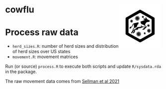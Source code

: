 # cowflu <img src='man/figures/logo.png' align="right" height="139" />

# Process raw data

* `herd_sizes.R`: number of herd sizes and distribution of herd sizes over US states
* `movement.R`: movement matrices

Run (or source) `process.R` to execute both scripts and update `R/sysdata.rda` in the package.

The raw movement data comes from [Sellman et al 2021](https://mountainscholar.org/items/8cf0eb0b-2675-489f-8e6a-4a0297d0c86b)
